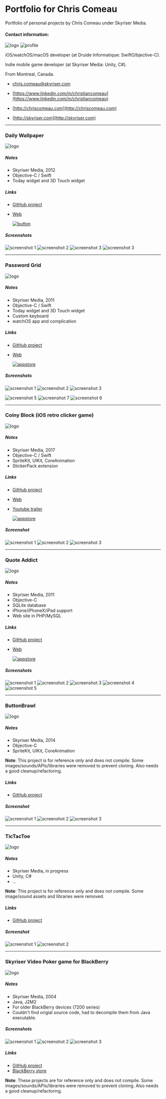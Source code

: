 # Portfolio for Chris Comeau

Portfolio of personal projects by Chris Comeau under Skyriser Media.

#### Contact information:

![logo](https://github.com/chriscomeau/Portfolio/blob/master/images/logo.png)
![profile](https://avatars2.githubusercontent.com/u/458833?s=88&v=4)



iOS/watchOS/macOS developer (at Druide Informatique: SwiftO/bjective-C).

Indie mobile game developer (at Skyriser Media: Unity, C#). 

From Montreal, Canada. 

* [chris.comeau@skyriser.com](mailto:chris.comeau@skyriser.com)

* [https://www.linkedin.com/in/christiancomeau](https://www.linkedin.com/in/christiancomeau)

* [http://chriscomeau.com](http://chriscomeau.com)

* [http://skyriser.com](http://skyriser.com)


---
###  Daily Wallpaper 
![logo](https://github.com/chriscomeau/Portfolio/blob/master/images/bingwallpapers_icon.jpg)

##### Notes

* Skyriser Media, 2012
* Objective-C / Swift
* Today widget and 3D Touch widget

##### Links

* [GitHub project](https://github.com/chriscomeau/DailyWallpaper)
* [Web](http://dailywallpaperapp.com/)

   [![button](https://github.com/chriscomeau/Portfolio/blob/master/images/appstore_small.png)](https://itunes.apple.com/app/id557949358)

##### Screenshots

![screenshot 1](http://dailywallpaperapp.com/images/screenshot1.jpg)
![screenshot 2](http://dailywallpaperapp.com/images/screenshot2.jpg)
![screenshot 3](http://dailywallpaperapp.com/images/screenshot3.jpg)
![screenshot 3](http://dailywallpaperapp.com/images/screenshot4.jpg)

---


###  Password Grid 
![logo](https://github.com/chriscomeau/Portfolio/blob/master/images/passwordgrid_icon.jpg)

##### Notes

* Skyriser Media, 2011
* Objective-C / Swift
* Today widget and 3D Touch widget
* Custom keyboard
* watchOS app and complication


##### Links

* [GitHub project](https://github.com/chriscomeau/PasswordGrid)
* [Web](http://dailywallpaperapp.com/)

   [![appstore](https://github.com/chriscomeau/Portfolio/blob/master/images/appstore_small.png)](https://itunes.apple.com/app/id359807331)

##### Screenshots

![screenshot 1](http://passwordgrid.com/images/passwordgrid1.jpg)
![screenshot 2](http://passwordgrid.com/images/passwordgrid2.jpg)
![screenshot 3](http://passwordgrid.com/images/passwordgrid3.jpg)


![screenshot 5](http://passwordgrid.com/images/passwordgrid5.jpg)
![screenshot 7](http://passwordgrid.com/images/passwordgrid7.jpg)
![screenshot 6](http://passwordgrid.com/images/passwordgrid6.jpg)


---

### Coiny Block (iOS retro clicker game)
![logo](https://github.com/chriscomeau/Portfolio/blob/master/images/coinyblock_icon.jpg)

##### Notes

* Skyriser Media, 2017
* Objective-C / Swift
* SpriteKit, UIKit, CoreAnimation
* StickerPack extension



##### Links

* [GitHub project](https://github.com/chriscomeau/CoinyBlock)
* [Web](http://coinyblock.com/)
* [Youtube trailer](https://youtu.be/OOjtKRZlJL0)

   [![appstore](https://github.com/chriscomeau/Portfolio/blob/master/images/appstore_small.png)](https://itunes.apple.com/app/id914537554)


##### Screenshot

![screenshot 1](http://coinyblock.com/images/gif_title5.gif)
![screenshot 2](https://github.com/chriscomeau/CoinyBlock/blob/master/images/gif_gameplay5.gif)
![screenshot 3](http://coinyblock.com/images/gif_chest2_3.gif)


---
###  Quote Addict 
![logo](https://github.com/chriscomeau/Portfolio/blob/master/images/quoteaddict_icon.jpg)

##### Notes

* Skyriser Media, 2011
* Objective-C
* SQLite database
* iPhone/iPhoneX/iPad support
* Web site in PHP/MySQL

##### Links

* [GitHub project](https://github.com/chriscomeau/QuoteAddict)
* [Web](http://quoteaddict.com/)

   [![appstore](https://github.com/chriscomeau/Portfolio/blob/master/images/appstore_small.png)](https://itunes.apple.com/app/id580936901)

##### Screenshots

![screenshot 1](http://www.quoteaddict.com/screenshots/screenshot1.png)
![screenshot 2](http://www.quoteaddict.com/screenshots/screenshot2.png)
![screenshot 3](http://www.quoteaddict.com/screenshots/screenshot3.png)
![screenshot 4](http://www.quoteaddict.com/screenshots/screenshot4.png)
![screenshot 5](http://www.quoteaddict.com/screenshots/screenshot5.png)




---

### ButtonBrawl
![logo](https://github.com/chriscomeau/Portfolio/blob/master/images/combo_icon.PNG)


##### Notes

* Skyriser Media, 2014
* Objective-C 
* SpriteKit, UIKit, CoreAnimation

**Note**: This project is for reference only and does not compile. Some images/sounds/APIs/libraries were removed to prevent cloning. Also needs a good cleanup/refactoring.


##### Links

* [GitHub project](https://github.com/chriscomeau/ButtonBrawl)


##### Screenshot

![screenshot 1](https://github.com/chriscomeau/ButtonBrawl/blob/master/images/combo1.PNG)
![screenshot 2](https://github.com/chriscomeau/ButtonBrawl/blob/master/images/combo2.PNG)
![screenshot 3](https://github.com/chriscomeau/ButtonBrawl/blob/master/images/combo3.PNG)

---

### TicTacToe
![logo](https://github.com/chriscomeau/Portfolio/blob/master/images/tictactoe_icon.PNG)


##### Notes

* Skyriser Media, in progress
* Unity, C#
* ...

**Note**: This project is for reference only and does not compile. Some image/sound assets and libraries were removed.


##### Links

* [GitHub project](https://github.com/chriscomeau/TicTacToe)


##### Screenshot

![screenshot 1](https://github.com/chriscomeau/TicTacToe/blob/master/images/tictactoe3.PNG)
![screenshot 2](https://github.com/chriscomeau/TicTacToe/blob/master/images/tictactoe4.PNG)

---

###  Skyriser Video Poker game for BlackBerry 
![logo](https://github.com/chriscomeau/Portfolio/blob/master/images/video_poker_icon.png)

##### Notes

* Skyriser Media, 2004
* Java, J2M2
* For older BlackBerry devices (7200 series) 
* Couldn't find origial source code, had to decompile them from Java executable.

##### Screenshots


![screenshot 1](https://github.com/chriscomeau/SkyriserVideoPoker/blob/master/images/handango_poker1.gif)
![screenshot 2](https://github.com/chriscomeau/SkyriserVideoPoker/blob/master/images/screenshot_poker2.jpg)
![screenshot 3](https://github.com/chriscomeau/SkyriserVideoPoker/blob/master/images/screenshot_poker1.jpg)


##### Links

* [GitHub project](https://github.com/chriscomeau/SkyriserVideoPoker)
* [BlackBerry store](http://www.blackberrysoftware.us/v,c3ltYmlhbjEwNjM/skyriser_video_poker.jsp/)



**Note**: These projects are for reference only and does not compile. Some images/sounds/APIs/libraries were removed to prevent cloning. Also needs a good cleanup/refactoring.